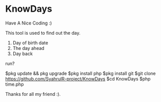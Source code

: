 # KnowDays
Have A Nice Coding :)

This tool is used to find out the day. 
1. Day of birth date 
2. The day ahead 
3. Day back

run?

$pkg update && pkg upgrade
$pkg install php
$pkg install git
$git clone https://github.com/SyahrulR-project/KnowDays
$cd KnowDays
$php time.php

Thanks for all my friend :).

